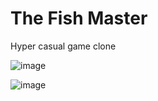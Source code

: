 # The Fish Master

Hyper casual game clone

![image](https://user-images.githubusercontent.com/46083980/94998109-2b174a00-05b8-11eb-894e-ad91d1dea033.png)

![image](https://user-images.githubusercontent.com/46083980/94998077-0a4ef480-05b8-11eb-8bd4-e8a8e44f6d8f.png)
